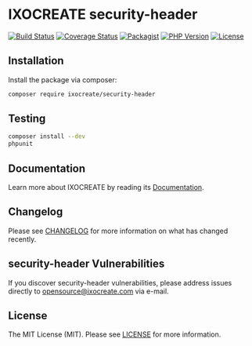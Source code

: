 # IXOCREATE security-header

[![Build Status](https://travis-ci.com/ixocreate/security-header.svg?branch=master)](https://travis-ci.com/ixocreate/security-header)
[![Coverage Status](https://coveralls.io/repos/github/ixocreate/security-header/badge.svg?branch=master)](https://coveralls.io/github/ixocreate/security-header?branch=master)
[![Packagist](https://img.shields.io/packagist/v/ixocreate/security-header.svg)](https://packagist.org/packages/ixocreate/security-header)
[![PHP Version](https://img.shields.io/packagist/php-v/ixocreate/security-header.svg)](https://packagist.org/packages/ixocreate/security-header)
[![License](https://img.shields.io/github/license/ixocreate/security-header.svg)](LICENSE)

## Installation

Install the package via composer:

```sh
composer require ixocreate/security-header
```

## Testing

```sh
composer install --dev
phpunit
```

## Documentation

Learn more about IXOCREATE by reading its [Documentation](https://ixocreate.github.io/).

## Changelog

Please see [CHANGELOG](CHANGELOG.md) for more information on what has changed recently.

## security-header Vulnerabilities

If you discover security-header vulnerabilities, please address issues directly to opensource@ixocreate.com via e-mail.

## License

The MIT License (MIT). Please see [LICENSE](LICENSE) for more information.
